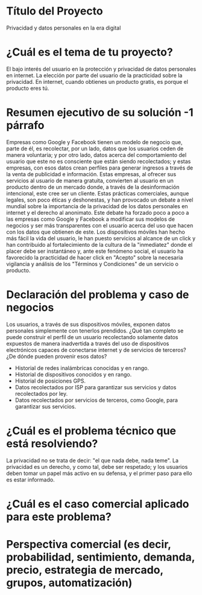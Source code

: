 # Título del Proyecto
Privacidad y datos personales en la era digital

# ¿Cuál es el tema de tu proyecto?
El bajo interés del usuario en la protección y privacidad de datos personales en internet.
La elección por parte del usuario de la practicidad sobre la privacidad.
En internet, cuando obtienes un producto gratis, es porque el producto eres tú.

# Resumen ejecutivo de su solución -1 párrafo
Empresas como Google y Facebook tienen un modelo de negocio que, parte de él, es recolectar, por un lado, datos que los usuarios ceden de manera voluntaria; y por otro lado, datos acerca del comportamiento del usuario que este no es consciente que están siendo recolectados; y estas empresas, con esos datos crean perfiles para generar ingresos a través de la venta de publicidad e información.
Estas empresas, al ofrecer sus servicios al usuario de manera gratuita, convierten al usuario en un producto dentro de un mercado donde, a través de la desinformación intencional, este cree ser un cliente.
Estas prácticas comerciales, aunque legales, son poco éticas y deshonestas, y han provocado un debate a nivel mundial sobre la importancia de la privacidad de los datos personales en internet y el derecho al anonimato.
Este debate ha forzado poco a poco a las empresas como Google y Facebook a modificar sus modelos de negocios y ser más transparentes con el usuario acerca del uso que hacen con los datos que obtienen de este.
Los dispositivos móviles han hecho más fácil la vida del usuario, le han puesto servicios al alcance de un click y han contribuido al fortalecimiento de la cultura de la "inmediatez" donde el placer debe ser instantáneo y, ante este fenómeno social, el usuario ha favorecido la practicidad de hacer click en "Acepto" sobre la necesaria vigilancia y análisis de los "Términos y Condiciones" de un servicio o producto.

# Declaración del problema y caso de negocios
Los usuarios, a través de sus dispositivos móviles, exponen datos personales simplemente con tenerlos prendidos.
¿Qué tan completo se puede construir el perfil de un usuario recolectando solamente datos expuestos de manera inadvertida a través del uso de dispositivos electrónicos capaces de conectarse internet y de servicios de terceros?
¿De dónde pueden provenir esos datos?
- Historial de redes inalámbricas conocidas y en rango.
- Historial de dispositivos conocidos y en rango.
- Historial de posiciones GPS.
- Datos recolectados por ISP para garantizar sus servicios y datos recolectados por ley.
- Datos recolectados por servicios de terceros, como Google, para garantizar sus servicios.

# ¿Cuál es el problema técnico que está resolviendo?
La privacidad no se trata de decir: "el que nada debe, nada teme". La privacidad es un derecho, y como tal, debe ser respetado; y los usuarios deben tomar un papel más activo en su defensa, y el primer paso para ello es estar informado.

# ¿Cuál es el caso comercial aplicado para este problema?


# Perspectiva comercial (es decir, probabilidad, sentimiento, demanda, precio, estrategia de mercado, grupos, automatización)

